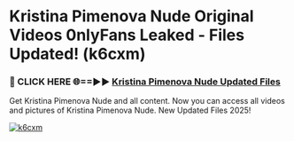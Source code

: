 # Kristina Pimenova Nude Original Videos 0nlyFans Leaked - Files Updated! (k6cxm)

<h3>🔴 CLICK HERE 🌐==►► <a href="https://tinyurl.com/5h6xmrr3" rel="nofollow">Kristina Pimenova Nude Updated Files</a></h3>

Get Kristina Pimenova Nude and all content. Now you can access all videos and pictures of Kristina Pimenova Nude. New Updated Files 2025!

[![k6cxm](https://i.imgur.com/KVD873Z.gif)](https://tinyurl.com/5h6xmrr3)
